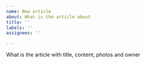 ```yaml
---
name: New article
about: What is the article about
title: ''
labels: ''
assignees: ''

---
```


What is the article with title, content, photos and owner

